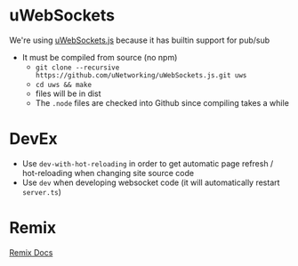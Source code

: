 # uWebSockets

We're using [uWebSockets.js](https://github.com/uNetworking/uWebSockets.js/) because it has builtin support for pub/sub

- It must be compiled from source (no npm)
  - `git clone --recursive https://github.com/uNetworking/uWebSockets.js.git uws`
  - `cd uws && make`
  - files will be in dist
  - The `.node` files are checked into Github since compiling takes a while

# DevEx

- Use `dev-with-hot-reloading` in order to get automatic page refresh / hot-reloading when changing site source code
- Use `dev` when developing websocket code (it will automatically restart `server.ts`)

# Remix

[Remix Docs](https://remix.run/docs)
